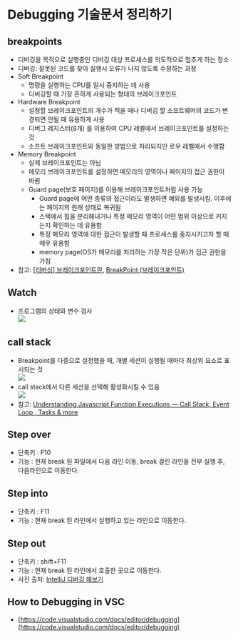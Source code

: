 # Debugging 기술문서 정리하기

##   breakpoints
-   디버깅을 목적으로 실행중인 디버깅 대상 프로세스를 의도적으로 멈추게 하는 장소
-   디버깅: 잘못된 코드를 찾아 실행시 오류가 나지 않도록 수정하는 과정
-   Soft Breakpoint
      -   명령을 실행하는 CPU를 일시 중지하는 데 사용
      -   디버깅할 때 가장 흔하게 사용되는 형태의 브레이크포인트
-   Hardware Breakpoint
      -   설정할 브레이크포인트의 개수가 적을 때나 디버깅 할 소프트웨어의 코드가 변경되면 안될 때 유용하게 사용
      -   디버그 레지스터(8개) 를 이용하여 CPU 레벨에서 브레이크포인트를 설정하는 것
      -   소프트 브레이크포인트와 동일한 방법으로 처리되지만 로우 레벨에서 수행함
-   Memory Breakpoint
      -   실제 브레이크포인트는 아님
      -   메모리 브레이크포인트를 설정하면 메모리의 영역이나 페이지의 접근 권한이 바뀜
      -   Guard page(보호 페이지)를 이용해 브레이크포인트처럼 사용 가능
            -   Guard page에 어떤 종류의 접근이라도 발생하면 예외를 발생시킴. 이후에는 페이지의 원래 상태로 복귀됨
            -   스택에서 힙을 분리해내거나 특정 메모리 영역이 어떤 범위 이상으로 커지는지 확인하는 데 유용함
            -   특정 메모리 영역에 대한 접근이 발생할 때 프로세스를 중지시키고자 할 때 매우 유용함
            -   memory page(OS가 메모리를 처리하는 가장 작은 단위)가 접근 권한을 가짐
-   참고: [[리버싱] 브레이크포인트란](https://to-paz.tistory.com/106), [BreakPoint (브레이크포인트)](https://sharin.tistory.com/5)
##   Watch
-   프로그램의 상태와 변수 검사  
![](https://code.visualstudio.com/assets/docs/editor/debugging/watch.png)
##   call stack
- Breakpoint를 다중으로 설정했을 때, 개별 세션이 실행될 때마다 최상위 요소로 표시되는 것  
![](https://miro.medium.com/max/600/1*E3zTWtEOiDWw7d0n7Vp-mA.gif)
- call stack에서 다른 세선을 선택해 활성화시킬 수 있음  
![](https://code.visualstudio.com/assets/docs/editor/debugging/debug-callstack.png)
- 참고: [Understanding Javascript Function Executions — Call Stack, Event Loop , Tasks & more](https://medium.com/@gaurav.pandvia/understanding-javascript-function-executions-tasks-event-loop-call-stack-more-part-1-5683dea1f5ec)
    
##   Step over
-   단축키 : F10
-   기능 : 현재 break 된 파일에서 다음 라인 이동, break 걸린 라인을 전부 실행 후, 다음라인으로 이동한다.
##   Step into
-   단축키 : F11
-   기능 : 현재 break 된 라인에서 실행하고 있는 라인으로 이동한다.
##   Step out
-   단축키 : shift+F11
-   기능 : 현재 break 된 라인에서 호출한 곳으로 이동한다.
-   사진 출처: [IntelliJ 디버깅 해보기](https://jojoldu.tistory.com/149)
##   How to Debugging in VSC
-   [https://code.visualstudio.com/docs/editor/debugging](https://code.visualstudio.com/docs/editor/debugging)
